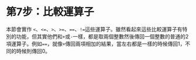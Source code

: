 # 第7步：比較運算子

本節會實作 `<`、`<=`、`>`、`>=`、`==`、`!=`這些運算子。雖然看起來這些比較運算子有特別的功能，但其實他們和`+`或`-`一樣，都是取兩個整數然後傳回一個整數的普通的2項運算子。例如`==`，就像`+`傳回兩項相加的結果，當左右都是一樣的時候傳回1，不同的時候則傳回0。




